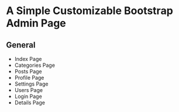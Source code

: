 # A Simple Customizable Bootstrap Admin Page

## General
- Index Page
- Categories Page
- Posts Page
- Profile Page
- Settings Page
- Users Page
- Login Page
- Details Page
